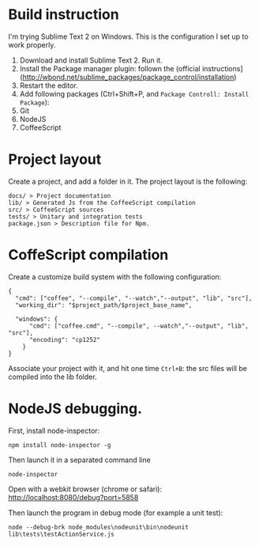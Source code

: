 # Build instruction

I'm trying Sublime Text 2 on Windows.
This is the configuration I set up to work properly.

1. Download and install Sublime Text 2. Run it.
2. Install the Package manager plugin: follown the (official instructions](http://wbond.net/sublime_packages/package_control/installation)
3. Restart the editor.
4. Add following packages (Ctrl+Shift+P, and `Package Controll: Install Package`):
  1. Git
  2. NodeJS
  3. CoffeeScript

# Project layout

Create a project, and add a folder in it.
The project layout is the following:

    docs/ > Project documentation 
    lib/ > Generated Js from the CoffeeScript compilation
    src/ > CoffeeScript sources
    tests/ > Unitary and integration tests
    package.json > Description file for Npm.

# CoffeScript compilation

Create a customize build system with the following configuration:

    {
      "cmd": ["coffee", "--compile", "--watch","--output", "lib", "src"],
      "working_dir": "$project_path/$project_base_name",
      
      "windows": {
          "cmd": ["coffee.cmd", "--compile", --watch","--output", "lib", "src"],
          "encoding": "cp1252"
        }
    }

Associate your project with it, and hit one time `Ctrl+B`: the src files will be compiled into the lib folder.

# NodeJS debugging.

First, install node-inspector:

    npm install node-inspector -g

Then launch it in a separated command line

    node-inspector

Open with a webkit browser (chrome or safari): [http://localhost:8080/debug?port=5858](http://localhost:8080/debug?port=5858)

Then launch the program in debug mode (for example a unit test):

    node --debug-brk node_modules\nodeunit\bin\nodeunit lib\tests\testActionService.js